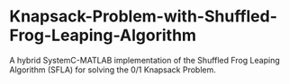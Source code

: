 # Knapsack-Problem-with-Shuffled-Frog-Leaping-Algorithm
A hybrid SystemC-MATLAB implementation of the Shuffled Frog Leaping Algorithm (SFLA) for solving the 0/1 Knapsack Problem.
